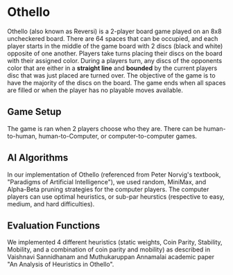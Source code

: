 # Othello
Othello (also known as Reversi) is a 2-player board game played on an 8x8 uncheckered board. 
There are 64 spaces that can be occupied, and each player starts in the middle of the game board 
with 2 discs (black and white) opposite of one another. Players take turns placing their discs 
on the board with their assigned color. During a players turn, any discs of the opponents color
that are either in a **straight line** and **bounded** by the current players disc that was just placed
are turned over. The objective of the game is to have the majority of the discs on the board. The game
ends when all spaces are filled or when the player has no playable moves available.

## Game Setup
The game is ran when 2 players choose who they are. There can be human-to-human, human-to-Computer,
or computer-to-computer games. 

## AI Algorithms 
In our implementation of Othello (referenced from Peter Norvig's textbook, "Paradigms of Artificial 
Intelligence"), we used random, MiniMax, and Alpha-Beta pruning strategies for the computer players. 
The computer players can use optimal heuristics, or sub-par heurstics (respective to easy, medium,
and hard difficulties). 

## Evaluation Functions
We implemented 4 different heuristics (static weights, Coin Parity, Stability, Mobility, and a combination of coin parity and mobility) as described in Vaishnavi Sannidhanam and Muthukaruppan Annamalai academic paper "An Analysis of Heuristics in Othello". 



